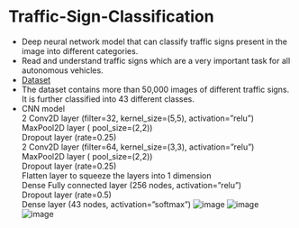 # Traffic-Sign-Classification
* Deep neural network model that can classify traffic signs present in the image into different categories.
* Read and understand traffic signs which are a very important task for all autonomous vehicles.
* [Dataset](https://www.kaggle.com/meowmeowmeowmeowmeow/gtsrb-german-traffic-sign)
* The dataset contains more than 50,000 images of different traffic signs. It is further classified into 43 different classes.
* CNN model <br />
2 Conv2D layer (filter=32, kernel_size=(5,5), activation=”relu”) <br />
MaxPool2D layer ( pool_size=(2,2))<br />
Dropout layer (rate=0.25)<br />
2 Conv2D layer (filter=64, kernel_size=(3,3), activation=”relu”)<br />
MaxPool2D layer ( pool_size=(2,2))<br />
Dropout layer (rate=0.25)<br />
Flatten layer to squeeze the layers into 1 dimension<br />
Dense Fully connected layer (256 nodes, activation=”relu”)<br />
Dropout layer (rate=0.5)<br />
Dense layer (43 nodes, activation=”softmax”)
![image](https://user-images.githubusercontent.com/21165474/148165493-bb1fa7c7-8f67-494b-9f07-0c833e1e1c19.png)
![image](https://user-images.githubusercontent.com/21165474/148165728-163dba95-ad1d-4133-a673-caeb2fdb238b.png)
![image](https://user-images.githubusercontent.com/21165474/148165770-752a045e-d304-42e2-8d8d-7ae84af0a212.png)
